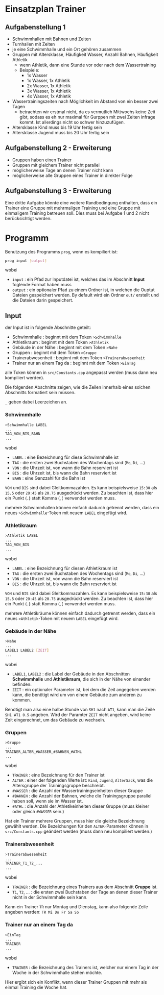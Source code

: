 # Einsatzplan Trainer

## Aufgabenstellung 1

* Schwimmhallen mit Bahnen und Zeiten
* Turnhallen mit Zeiten
* je eine Schwimmhalle und ein Ort gehören zusammen
* Gruppen mit Altersklasse, Häufigkeit Wasser, Anzahl Bahnen, Häufigkeit Athletik
    * wenn Athletik, dann eine Stunde vor oder nach dem Wassertraining
    * Beispiele: 
        * 1x Wasser
        * 1x Wasser, 1x Athletik
        * 2x Wasser, 1x Athletik
        * 3x Wasser, 1x Athletik
        * 4x Wasser, 1x Athletik
* Wassertrainingszeiten nach Möglichkeit im Abstand von ein besser zwei Tagen
    * betrachten wir erstmal nicht, da es vermutlich Mittwochs keine Zeit gibt, sodass es eh nur maximal für Gurppen mit zwei Zeiten infrage kommt. Ist allerdings nicht so schwer hinzuzufügen.
* Altersklasse Kind muss bis 19 Uhr fertig sein
* Altersklasse Jugend muss bis 20 Uhr fertig sein

## Aufgabenstellung 2 - Erweiterung

* Gruppen haben einen Trainer
* Gruppen mit gleichem Trainer nicht parallel
* möglicherweise Tage an denen Trainer nicht kann
* möglicherweise alle Gruppen eines Trainer in direkter Folge

## Aufgabenstellung 3 - Erweiterung

Eine dritte Aufgabe könnte eine weitere Randbedingung enthalten, dass ein Trainer eine Gruppe mit mehrmaligen Training und eine Gruppe mit einmaligem Training betreuen soll. Dies muss bei Aufgabe 1 und 2 nicht berücksichtigt werden. 


# Programm

Benutzung des Programms `prog`, wenn es kompiliert ist:

```bash
prog input [output]
```

wobei

* `input` : ein Pfad zur Inputdatei ist, welches das im Abschnitt **Input** foglende Format haben muss
* `output` : ein optionaler Pfad zu einem Ordner ist, in welchen die Ouptut Dateien gespeichert werden. By default wird ein Ordner `out/` erstellt und die Dateien darin gespeichert.

## Input

der Input ist in folgende Abschnitte geteilt:

* Schwimmhalle : beginnt mit dem Token `>Schwimmhalle`
* Athletikraum : beginnt mit dem Token `>Athletik`
* Gebäude in der Nähe : beginnt mit dem Token `>Nahe`
* Gruppen : beginnt mit dem Token `>Gruppe`
* Trainerabwesenheit : beginnt mit dem Token `>Trainerabwesenheit`
* Trainer nur an einem Tag da : beginnt mit dem Token `>EinTag`

alle Token können in `src/Constants.cpp` angepasst werden (muss dann neu kompiliert werden).

Die folgenden Abschnitte zeigen, wie die Zeilen innerhalb eines solchen Abschnitts formatiert sein müssen.

`_` geben dabei Leerzeichen an.

### Schwimmhalle

```bash
>Schwimmhalle LABEL
...
TAG_VON_BIS_BAHN
...
```

wobei 

* `LABEL` : eine Bezeichnung für diese Schwimmhalle ist
* `TAG` : die ersten zwei Buchstaben des Wochentags sind (`Mo`, `Di`, ...)
* `VON` : die Uhrzeit ist, von wann die Bahn reserviert ist
* `BIS` : die Uhrzeit ist, bis wann die Bahn reserviert ist
* `BAHN` : eine Ganzzahl für die Bahn ist

`VON` und `BIS` sind dabei Gleitkommazahlen. Es kann beispielsweise `15:30` als `15.5` oder `20:45` als `20.75` ausgedrückt werden. Zu beachten ist, dass hier ein Punkt (`.`) statt Komma (`,`) verwendet werden muss.

mehrere Schwimmhallen können einfach dadurch getrennt werden, dass ein neues `>Schwimmhalle`-Token mit neuem `LABEL` eingefügt wird.

### Athletikraum

```bash
>Athletik LABEL
...
TAG_VON_BIS
...
```

wobei

* `LABEL` : eine Bezeichnung für diesen Athletikraum ist
* `TAG` : die ersten zwei Buchstaben des Wochentags sind (`Mo`, `Di`, ...)
* `VON` : die Uhrzeit ist, von wann die Bahn reserviert ist
* `BIS` : die Uhrzeit ist, bis wann die Bahn reserviert ist

`VON` und `BIS` sind dabei Gleitkommazahlen. Es kann beispielsweise `15:30` als `15.5` oder `20:45` als `20.75` ausgedrückt werden. Zu beachten ist, dass hier ein Punkt (`.`) statt Komma (`,`) verwendet werden muss.

mehrere Athletikräume können einfach dadurch getrennt werden, dass ein neues `>Athletik`-Token mit neuem `LABEL` eingefügt wird.

### Gebäude in der Nähe

```bash
>Nahe
...
LABEL1 LABEL2 [ZEIT]
...
```

wobei 

* `LABEL1`, `LABEL2` : die Label der Gebäude in den Abschnitten **Schwimmhalle** und **Athletikraum**, die sich in der Nähe von einander befinden.
* `ZEIT` : ein optionaler Parameter ist, bei dem die Zeit angegeben werden kann, die benötigt wird um von einem Gebäude zum anderen zu kommen.

Benötigt man also eine halbe Stunde von `SH1` nach `AT1`, kann man die Zeile `SH1 AT1 0.5` angeben. Wird der Paramter `ZEIT` nicht angeben, wird keine Zeit eingerechnet, um das Gebäude zu wechseln.

### Gruppen

```bash
>Gruppe
...
TRAINER_ALTER_#WASSER_#BAHNEN_#ATHL
...
```

wobei 

* `TRAINER` : eine Bezeichnung für den Trainer ist
* `ALTER` : einer der folgenden Werte ist: `Kind`, `Jugend`, `AlterSack`, was die Altersgruppe der Trainingsgruppe beschreibt.
* `#WASSER` : die Anzahl der Wassertrainingseinheiten dieser Gruppe
* `#BAHNEN` : die Anzahl der Bahnen, welche die Trainingsgruppe parallel haben soll, wenn sie im Wasser ist.
* `#ATHL` : die Anzahl der Athletikeinheiten dieser Gruppe (muss kleiner oder gleich `#WASSER` sein.)

Hat ein Trainer mehrere Gruppen, muss hier die gleiche Bezeichnung gewählt werden.
Die Bezeichungen für den `ALTER`-Parameter können in `src/Constants.cpp` geändert werden (muss dann neu kompiliert werden.)

### Trainerabwesenheit

```bash
>Trainerabwesenheit
...
TRAINER_T1_T2_...
...
```

wobei 

* `TRAINER` : die Bezeichnung eines Trainers aus dem Abschnitt **Gruppe** ist.
* `T1`, `T2`, ... : die ersten zwei Buchstaben der Tage an denen dieser Trainer nicht in der Schwimmhalle sein kann.

Kann ein Trainer `TR` nur Montag und Dienstag, kann also folgende Zeile angeben werden: `TR Mi Do Fr Sa So`

### Trainer nur an einem Tag da

```bash
>EinTag
...
TRAINER
...
```

wobei 

* `TRAINER` : die Bezeichnung des Trainers ist, welcher nur einem Tag in der Woche in der Schwimmhalle stehen möchte.

Hier ergibt sich ein Konflikt, wenn dieser Trainer Gruppen mit mehr als einmal Training die Woche hat.